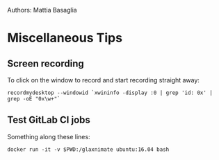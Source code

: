 Authors: Mattia Basaglia

# Miscellaneous Tips

## Screen recording

To click on the window to record and start recording straight away:

    recordmydesktop --windowid `xwininfo -display :0 | grep 'id: 0x' | grep -oE "0x\w+"`

## Test GitLab CI jobs

Something along these lines:

    docker run -it -v $PWD:/glaxnimate ubuntu:16.04 bash
